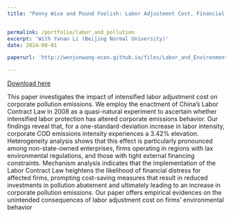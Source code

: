 ```yaml
---
title: "Penny Wise and Pound Foolish: Labor Adjustment Cost, Financial Constraint and Pollution Emissions"


permalink: /portfolio/labor_and_pollution
excerpt: 'With Yanan Li (Beijing Normal University)'
date: 2024-08-01

paperurl: 'http://wenjunwang-econ.github.io/files/Labor_and_Environment_V11_GitHub.pdf'

---
```

[Download here](http://wenjunwang-econ.github.io/files/Labor_and_Environment_V11_GitHub.pdf)

This paper investigates the impact of intensified labor adjustment cost on corporate pollution emissions. We employ the enactment of China’s Labor Contract Law in 2008 as a quasi-natural experiment to ascertain whether intensified labor protection has altered corporate emissions behavior. Our findings reveal that, for a one-standard-deviation increase in labor intensity, corporate COD emissions intensity experiences a 3.42% elevation. Heterogeneity analysis shows that this effect is particularly pronounced among non-state-owned enterprises, firms operating in regions with lax environmental regulations, and those with tight external financing constraints. Mechanism analysis indicates that the implementation of the Labor Contract Law heightens the likelihood of financial distress for affected firms, prompting cost-saving measures that result in reduced investments in pollution
abatement and ultimately leading to an increase in corporate pollution emissions. Our paper offers empirical evidences on the unintended consequences of labor adjustment cost on firms’ environmental behavior

